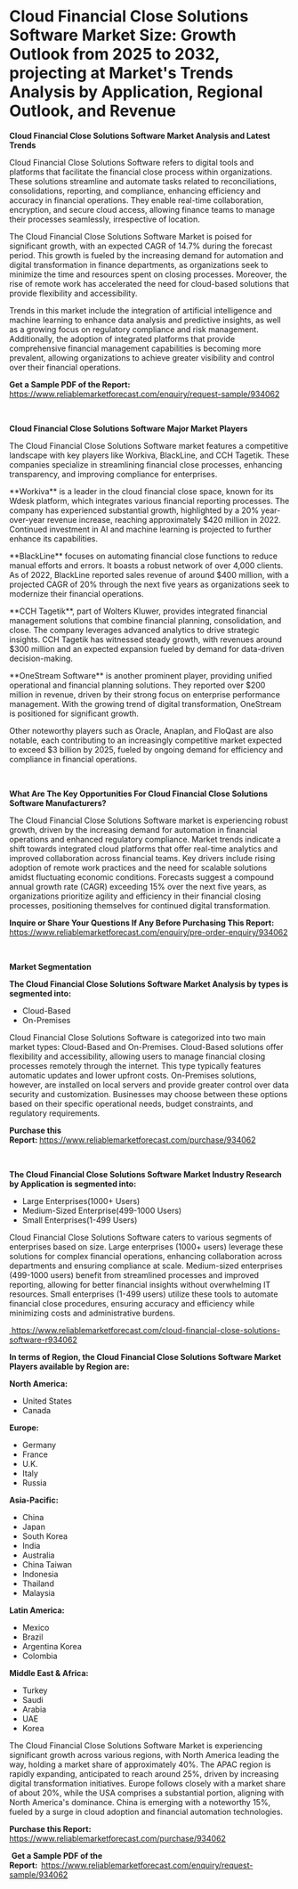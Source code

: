 <p><h1>Cloud Financial Close Solutions Software Market Size: Growth Outlook from 2025 to 2032, projecting at Market's Trends Analysis by Application, Regional Outlook, and Revenue</h1></p><p><strong>Cloud Financial Close Solutions Software Market Analysis and Latest Trends</strong></p>
<p><p>Cloud Financial Close Solutions Software refers to digital tools and platforms that facilitate the financial close process within organizations. These solutions streamline and automate tasks related to reconciliations, consolidations, reporting, and compliance, enhancing efficiency and accuracy in financial operations. They enable real-time collaboration, encryption, and secure cloud access, allowing finance teams to manage their processes seamlessly, irrespective of location.</p><p>The Cloud Financial Close Solutions Software Market is poised for significant growth, with an expected CAGR of 14.7% during the forecast period. This growth is fueled by the increasing demand for automation and digital transformation in finance departments, as organizations seek to minimize the time and resources spent on closing processes. Moreover, the rise of remote work has accelerated the need for cloud-based solutions that provide flexibility and accessibility. </p><p>Trends in this market include the integration of artificial intelligence and machine learning to enhance data analysis and predictive insights, as well as a growing focus on regulatory compliance and risk management. Additionally, the adoption of integrated platforms that provide comprehensive financial management capabilities is becoming more prevalent, allowing organizations to achieve greater visibility and control over their financial operations.</p></p>
<p><strong>Get a Sample PDF of the Report:&nbsp;</strong> <a href="https://www.reliablemarketforecast.com/enquiry/request-sample/934062?utm_campaign=2868&utm_medium=2&utm_source=Github&utm_content=ia&utm_term=18042025&utm_id=cloud-financial-close-solutions-software">https://www.reliablemarketforecast.com/enquiry/request-sample/934062</a></p>
<p>&nbsp;</p>
<p><strong>Cloud Financial Close Solutions Software Major Market Players</strong></p>
<p><p>The Cloud Financial Close Solutions Software market features a competitive landscape with key players like Workiva, BlackLine, and CCH Tagetik. These companies specialize in streamlining financial close processes, enhancing transparency, and improving compliance for enterprises.</p><p>**Workiva** is a leader in the cloud financial close space, known for its Wdesk platform, which integrates various financial reporting processes. The company has experienced substantial growth, highlighted by a 20% year-over-year revenue increase, reaching approximately $420 million in 2022. Continued investment in AI and machine learning is projected to further enhance its capabilities.</p><p>**BlackLine** focuses on automating financial close functions to reduce manual efforts and errors. It boasts a robust network of over 4,000 clients. As of 2022, BlackLine reported sales revenue of around $400 million, with a projected CAGR of 20% through the next five years as organizations seek to modernize their financial operations.</p><p>**CCH Tagetik**, part of Wolters Kluwer, provides integrated financial management solutions that combine financial planning, consolidation, and close. The company leverages advanced analytics to drive strategic insights. CCH Tagetik has witnessed steady growth, with revenues around $300 million and an expected expansion fueled by demand for data-driven decision-making.</p><p>**OneStream Software** is another prominent player, providing unified operational and financial planning solutions. They reported over $200 million in revenue, driven by their strong focus on enterprise performance management. With the growing trend of digital transformation, OneStream is positioned for significant growth.</p><p>Other noteworthy players such as Oracle, Anaplan, and FloQast are also notable, each contributing to an increasingly competitive market expected to exceed $3 billion by 2025, fueled by ongoing demand for efficiency and compliance in financial operations.</p></p>
<p>&nbsp;</p>
<p><strong>What Are The Key Opportunities For Cloud Financial Close Solutions Software Manufacturers?</strong></p>
<p><p>The Cloud Financial Close Solutions Software market is experiencing robust growth, driven by the increasing demand for automation in financial operations and enhanced regulatory compliance. Market trends indicate a shift towards integrated cloud platforms that offer real-time analytics and improved collaboration across financial teams. Key drivers include rising adoption of remote work practices and the need for scalable solutions amidst fluctuating economic conditions. Forecasts suggest a compound annual growth rate (CAGR) exceeding 15% over the next five years, as organizations prioritize agility and efficiency in their financial closing processes, positioning themselves for continued digital transformation.</p></p>
<p><strong>Inquire or Share Your Questions If Any Before Purchasing This Report:</strong> <a href="https://www.reliablemarketforecast.com/enquiry/pre-order-enquiry/934062?utm_campaign=2868&utm_medium=2&utm_source=Github&utm_content=ia&utm_term=18042025&utm_id=cloud-financial-close-solutions-software">https://www.reliablemarketforecast.com/enquiry/pre-order-enquiry/934062</a></p>
<p>&nbsp;</p>
<p><strong>Market Segmentation</strong></p>
<p><strong>The Cloud Financial Close Solutions Software Market Analysis by types is segmented into:</strong></p>
<p><ul><li>Cloud-Based</li><li>On-Premises</li></ul></p>
<p><p>Cloud Financial Close Solutions Software is categorized into two main market types: Cloud-Based and On-Premises. Cloud-Based solutions offer flexibility and accessibility, allowing users to manage financial closing processes remotely through the internet. This type typically features automatic updates and lower upfront costs. On-Premises solutions, however, are installed on local servers and provide greater control over data security and customization. Businesses may choose between these options based on their specific operational needs, budget constraints, and regulatory requirements.</p></p>
<p><strong>Purchase this Report:&nbsp;</strong><a href="https://www.reliablemarketforecast.com/purchase/934062?utm_campaign=2868&utm_medium=2&utm_source=Github&utm_content=ia&utm_term=18042025&utm_id=cloud-financial-close-solutions-software">https://www.reliablemarketforecast.com/purchase/934062</a></p>
<p>&nbsp;</p>
<p><strong>The Cloud Financial Close Solutions Software Market Industry Research by Application is segmented into:</strong></p>
<p><ul><li>Large Enterprises(1000+ Users)</li><li>Medium-Sized Enterprise(499-1000 Users)</li><li>Small Enterprises(1-499 Users)</li></ul></p>
<p><p>Cloud Financial Close Solutions Software caters to various segments of enterprises based on size. Large enterprises (1000+ users) leverage these solutions for complex financial operations, enhancing collaboration across departments and ensuring compliance at scale. Medium-sized enterprises (499-1000 users) benefit from streamlined processes and improved reporting, allowing for better financial insights without overwhelming IT resources. Small enterprises (1-499 users) utilize these tools to automate financial close procedures, ensuring accuracy and efficiency while minimizing costs and administrative burdens.</p></p>
<p><a href="https://www.reliablemarketforecast.com/cloud-financial-close-solutions-software-r934062?utm_campaign=2868&utm_medium=2&utm_source=Github&utm_content=ia&utm_term=18042025&utm_id=cloud-financial-close-solutions-software">&nbsp;https://www.reliablemarketforecast.com/cloud-financial-close-solutions-software-r934062</a></p>
<p><strong>In terms of Region, the Cloud Financial Close Solutions Software Market Players available by Region are:</strong></p>
<p>
    <p> <strong> North America: </strong>
        <ul>
            <li>United States</li>
            <li>Canada</li>
        </ul>
        </p> 
    <p> <strong> Europe: </strong>
        <ul>
            <li>Germany</li>
            <li>France</li>
            <li>U.K.</li>
            <li>Italy</li>
            <li>Russia</li>
        </ul>
        </p> 
    <p> <strong> Asia-Pacific: </strong>
        <ul>
            <li>China</li>
            <li>Japan</li>
            <li>South Korea</li>
            <li>India</li>
            <li>Australia</li>
            <li>China Taiwan</li>
            <li>Indonesia</li>
            <li>Thailand</li>
            <li>Malaysia</li>
        </ul>
        </p> 
    <p> <strong> Latin America: </strong>
        <ul>
            <li>Mexico</li>
            <li>Brazil</li>
            <li>Argentina Korea</li>
            <li>Colombia</li>
        </ul>
        </p> 
    <p> <strong> Middle East & Africa: </strong>
        <ul>
            <li>Turkey</li>
            <li>Saudi</li>
            <li>Arabia</li>
            <li>UAE</li>
            <li>Korea</li>
        </ul>
    </p>
    </p>
<p><p>The Cloud Financial Close Solutions Software Market is experiencing significant growth across various regions, with North America leading the way, holding a market share of approximately 40%. The APAC region is rapidly expanding, anticipated to reach around 25%, driven by increasing digital transformation initiatives. Europe follows closely with a market share of about 20%, while the USA comprises a substantial portion, aligning with North America's dominance. China is emerging with a noteworthy 15%, fueled by a surge in cloud adoption and financial automation technologies.</p></p>
<p><strong>Purchase this Report: </strong><a href="https://www.reliablemarketforecast.com/purchase/934062?utm_campaign=2868&utm_medium=2&utm_source=Github&utm_content=ia&utm_term=18042025&utm_id=cloud-financial-close-solutions-software">https://www.reliablemarketforecast.com/purchase/934062</a></p>
<p>&nbsp;<strong>Get a Sample PDF of the Report:&nbsp;&nbsp;</strong><a href="https://www.reliablemarketforecast.com/enquiry/request-sample/934062?utm_campaign=2868&utm_medium=2&utm_source=Github&utm_content=ia&utm_term=18042025&utm_id=cloud-financial-close-solutions-software">https://www.reliablemarketforecast.com/enquiry/request-sample/934062</a></p>
<p><strong></strong></p>
<p><p></p><p></p><p></p></p>